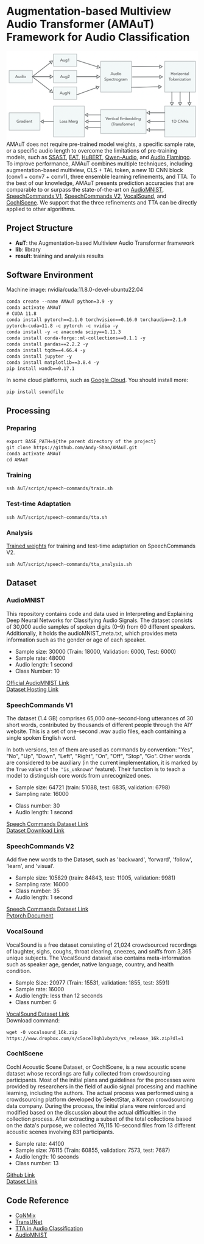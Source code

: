 # Augmentation-based Multiview Audio Transformer (AMAuT) Framework for Audio Classification
![Figure](./img/Full-arch.png)
AMAuT does not require pre-trained model weights, a specific sample rate, or a specific audio length to overcome the limitations of pre-training models, such as [SSAST](https://doi.org/10.1609/aaai.v36i10.21315), [EAT](https://doi.org/10.48550/arXiv.2401.03497), [HuBERT](https://doi.org/10.1109/TASLP.2021.3122291), [Qwen-Audio](https://doi.org/10.48550/arXiv.2311.07919), and [Audio Flamingo](https://doi.org/10.48550/arXiv.2402.01831). To improve performance, AMAuT combines multiple techniques, including augmentation-based multiview, CLS + TAL token,  a new 1D CNN block (conv1 + conv7 + conv1), three ensemble learning refinements, and TTA. To the best of our knowledge, AMAuT presents prediction accuracies that are comparable to or surpass the state-of-the-art on [AudioMNIST](https://github.com/soerenab/AudioMNIST/tree/master), [SpeechCommands V1](https://research.google/blog/launching-the-speech-commands-dataset/), [SpeechCommands V2](https://research.google/blog/launching-the-speech-commands-dataset/), [VocalSound](https://sls.csail.mit.edu/downloads/vocalsound/), and [CochlScene](https://github.com/cochlearai/cochlscene). We support that the three refinements and TTA can be directly applied to other algorithms. 

## Project Structure
+ **AuT**: the Augmentation-based Multiview Audio Transformer framework
+ **lib**: library
+ **result**: training and analysis results

## Software Environment
Machine image: nvidia/cuda:11.8.0-devel-ubuntu22.04
```shell
conda create --name AMAuT python=3.9 -y 
conda activate AMAuT
# CUDA 11.8
conda install pytorch==2.1.0 torchvision==0.16.0 torchaudio==2.1.0 pytorch-cuda=11.8 -c pytorch -c nvidia -y
conda install -y -c anaconda scipy==1.11.3
conda install conda-forge::ml-collections==0.1.1 -y
conda install pandas==2.2.2 -y
conda install tqdm==4.66.4 -y
conda install jupyter -y
conda install matplotlib==3.8.4 -y 
pip install wandb==0.17.1
```

In some cloud platforms, such as [Google Cloud](https://cloud.google.com). You should install more:
```shell
pip install soundfile
```

## Processing
### Preparing
```shell
export BASE_PATH=${the parent directory of the project}
git clone https://github.com/Andy-Shao/AMAuT.git
conda activate AMAuT
cd AMAuT
```

### Training
```shell
ssh AuT/script/speech-commands/train.sh
```

### Test-time Adaptation
```shell
ssh AuT/script/speech-commands/tta.sh
```

### Analysis
[Trained weights](https://drive.google.com/file/d/1C6thnM4-zZhyxxTh-52TfDdxLIh_Xa1P/view?usp=drive_link) for training and test-time adaptation on SpeechCommands V2.
```shell
ssh AuT/script/speech-commands/tta_analysis.sh
```

## Dataset
### AudioMNIST
This repository contains code and data used in Interpreting and Explaining Deep Neural Networks for Classifying Audio Signals. The dataset consists of 30,000 audio samples of spoken digits (0–9) from 60 different speakers. Additionally, it holds the audioMNIST_meta.txt, which provides meta information such as the gender or age of each speaker.

+ Sample size: 30000 (Train: 18000, Validation: 6000, Test: 6000)
+ Sample rate: 48000
+ Audio length: 1 second
+ Class Number: 10
<!-- + sample data shape: [1, 14073 - 47998] -->
  
[Official AudioMNIST Link](https://github.com/soerenab/AudioMNIST/tree/master)<br/>
[Dataset Hosting Link](https://drive.google.com/file/d/1kq5_qCKRUTHmViDIziSRKPjW4fIoyT9u/view?usp=drive_link)

### SpeechCommands V1
The dataset (1.4 GB) comprises 65,000 one-second-long utterances of 30 short words, contributed by thousands of different people through the AIY website. This is a set of one-second .wav audio files, each containing a single spoken English word.

In both versions, ten of them are used as commands by convention: "Yes", "No", "Up", "Down", "Left",
"Right", "On", "Off", "Stop", "Go". Other words are considered to be auxiliary (in the current implementation,
it is marked by the `True` value of `the "is_unknown"` feature). Their function is to teach a model to distinguish core words
from unrecognized ones.

+ Sample size: 64721 (train: 51088, test: 6835, validation: 6798)
+ Sampling rate: 16000
<!-- + Sample data shape: [1, 5945 - 16000] -->
+ Class number: 30
+ Audio length: 1 second

[Speech Commands Dataset Link](https://research.google/blog/launching-the-speech-commands-dataset/)<br/>
[Dataset Download Link](http://download.tensorflow.org/data/speech_commands_v0.01.tar.gz)

### SpeechCommands V2
Add five new words to the Dataset, such as 'backward', 'forward', 'follow', 'learn', and 'visual'.

+ Sample size: 105829 (train: 84843, test: 11005, validation: 9981)
+ Sampling rate: 16000
+ Class number: 35
+ Audio length: 1 second
  
[Speech Commands Dataset Link](https://research.google/blog/launching-the-speech-commands-dataset/)<br/>
[Pytorch Document](https://pytorch.org/audio/main/generated/torchaudio.datasets.SPEECHCOMMANDS.html)

### VocalSound
VocalSound is a free dataset consisting of 21,024 crowdsourced recordings of laughter, sighs, coughs, throat clearing, sneezes, and sniffs from 3,365 unique subjects. The VocalSound dataset also contains meta-information such as speaker age, gender, native language, country, and health condition.

+ Sample Size: 20977 (Train: 15531, validation: 1855, test: 3591)
+ Sample rate: 16000
+ Audio length: less than 12 seconds
+ Class number: 6

[VocalSound Dataset Link](https://sls.csail.mit.edu/downloads/vocalsound/)<br/>
Download command:
```shell
wget -O vocalsound_16k.zip https://www.dropbox.com/s/c5ace70qh1vbyzb/vs_release_16k.zip?dl=1
```

### CochlScene
Cochl Acoustic Scene Dataset, or CochlScene, is a new acoustic scene dataset whose recordings are fully collected from crowdsourcing participants. Most of the initial plans and guidelines for the processes were provided by researchers in the field of audio signal processing and machine learning, including the authors. The actual process was performed using a crowdsourcing platform developed by SelectStar, a Korean crowdsourcing data company. During the process, the initial plans were reinforced and modified based on the discussion about the actual difficulties in the collection process. After extracting a subset of the total collections based on the data's purpose, we collected 76,115 10-second files from 13 different acoustic scenes involving 831 participants.

+ Sample rate: 44100
+ Sample size: 76115 (Train: 60855, validation: 7573, test: 7687)
+ Audio length: 10 seconds
+ Class number: 13

[Github Link](https://github.com/cochlearai/cochlscene)<br/>
[Dataset Link](https://zenodo.org/records/7080122)

## Code Reference
+ [CoNMix](https://github.com/vcl-iisc/CoNMix/tree/master)
+ [TransUNet](https://github.com/Beckschen/TransUNet)
+ [TTA in Audio Classification](https://github.com/Andy-Shao/TTA-in-AC.git)
+ [AudioMNIST](https://github.com/soerenab/AudioMNIST/tree/master)
